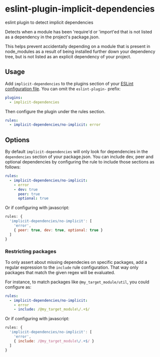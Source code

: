 # eslint-plugin-implicit-dependencies

eslint plugin to detect implicit dependencies

Detects when a module has been 'require'd or 'import'ed that is not listed as a dependency in the project's package.json.

This helps prevent accidentally depending on a module that is present in node_modules as a result of being installed further down your dependency tree, but is not listed as an explicit dependency of your project.

## Usage

Add `implicit-dependencies` to the plugins section of your [ESLint configuration file](http://eslint.org/docs/user-guide/configuring#configuration-file-formats). You can omit the `eslint-plugin-` prefix:

```yaml
plugins:
  - implicit-dependencies
```

Then configure the plugin under the rules section.

```yaml
rules:
  - implicit-dependencies/no-implicit: error
```

## Options

By default `implicit-dependencies` will only look for dependencies in the `dependencies` section of your package.json. You can include dev, peer and optional dependencies by configuring the rule to include those sections as follows:


```yaml
rules:
  - implicit-dependencies/no-implicit:
    - error
    - dev: true
      peer: true
      optional: true
```

Or if configuring with javascript:

```javascript
rules: {
  'implicit-dependencies/no-implicit': [
    'error',
    { peer: true, dev: true, optional: true }
  ]
}
```

### Restricting packages

To only assert about missing dependecies on specific packages, add a regular expression to the `include` rule configuration. That way only packages that match the given regex will be evaluated.

For instance, to match packages like `@my_target_module/util`, you could configure as:

```yaml
rules:
  - implicit-dependencies/no-implicit:
    - error
    - include: /@my_target_module\/.+$/
```

Or if configuring with javascript:

```javascript
rules: {
  'implicit-dependencies/no-implicit': [
    'error',
    { include: /@my_target_module\/.+$/ }
  ]
}
```